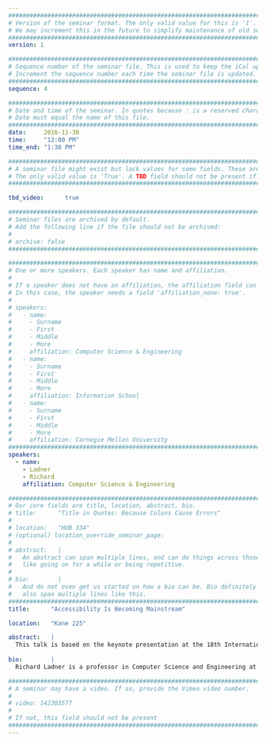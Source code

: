 ```yaml
---
################################################################################
# Version of the seminar format. The only valid value for this is '1'. 
# We may increment this in the future to simplify maintenance of old seminars.
################################################################################
version: 1

################################################################################
# Sequence number of the seminar file. This is used to keep the iCal up to date.
# Increment the sequence number each time the seminar file is updated.
################################################################################
sequence: 4

################################################################################
# Date and time of the seminar. In quotes because : is a reserved character.
# Date must equal the name of this file.
################################################################################
date:     2016-11-30
time:     "12:00 PM"
time_end: "1:30 PM"

################################################################################
# A seminar file might exist but lack values for some fields. These are 'TBD'. 
# The only valid value is 'True'. A TBD field should not be present if 'False'.
################################################################################

tbd_video:      true

################################################################################
# Seminar files are archived by default.
# Add the following line if the file should not be archived:
#
# archive: false
################################################################################

################################################################################
# One or more speakers. Each speaker has name and affiliation.
#
# If a speaker does not have an affiliation, the affiliation field can be removed.
# In this case, the speaker needs a field 'affiliation_none: true'.
#
# speakers:
#   - name: 
#     - Surname
#     - First
#     - Middle
#     - More
#     affiliation: Computer Science & Engineering 
#   - name: 
#     - Surname
#     - First
#     - Middle
#     - More
#     affiliation: Information School 
#   - name: 
#     - Surname
#     - First
#     - Middle
#     - More
#     affiliation: Carnegie Mellon University 
################################################################################
speakers:
  - name: 
    - Ladner
    - Richard
    affiliation: Computer Science & Engineering 

################################################################################
# Our core fields are title, location, abstract, bio.
# title:      "Title in Quotes: Because Colons Cause Errors"
# 
# location:   "HUB 334"
# (optional) location_override_seminar_page:
#
# abstract:   |
#   An abstract can span multiple lines, and can do things across those lines,
#   like going on for a while or being repetitive.
# 
# bio:        |
#   And do not even get us started on how a bio can be. Bio definitely can
#   also span multiple lines like this.
################################################################################
title:      "Accessibility Is Becoming Mainstream"

location:   "Kane 225"

abstract:   |
  This talk is based on the keynote presentation at the 18th International ACM SIGACCESS Conference on Computers and Accessibility (ASSETS 2016).   According to the Word Health Organization there are one billion people in the world have a significant disability.  The view of disability has changed over the past 100 years and continues to change.  Accessibility has become a professional field both in research and practice.   Technology originally intended for people with disabilities has become useful technologies for everyone.  More and more technology for people with disability are being built into mainstream products.  For example, screen readers are built into iOS and Android platforms.  Mainstream companies are beginning to require knowledge of accessibility best practices in their job descriptions.  More and more accessibility research is appearing in mainstream conferences.  Overall, accessibility is becoming mainstream in both research and practice.
  
bio:        |
  Richard Ladner is a professor in Computer Science and Engineering at the University of Washington, where he has been on the faculty since 1971.  He received in B.S. degree in Mathematics at St. Mary’s College of California in 1965 and his Ph.D. in Mathematics from the University of California, Berkeley in 1971. After many years of doing research in theoretical computer science, he turned his attention in 2004 to accessibility research, especially on technology for people who are blind, deaf, and deaf-blind.  Some notable projects include the Tactile Graphics Project, MobileASL, ASL-STEM Forum, and MobileAccessibility.  He wrote a short article for the SIGACCESS Newsletter about his transition from theoretical computer science research to accessibility research http://www.sigaccess.org/wp-content/uploads/formidable/sigaccess_newsletter_1102.pdf.

################################################################################
# A seminar may have a video. If so, provide the Vimeo video number.
#
# video: 142303577
#
# If not, this field should not be present 
################################################################################
---
```

